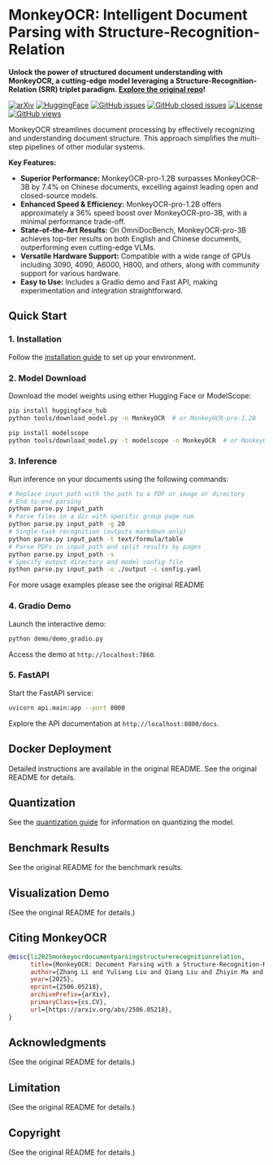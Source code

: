 # MonkeyOCR: Intelligent Document Parsing with Structure-Recognition-Relation

**Unlock the power of structured document understanding with MonkeyOCR, a cutting-edge model leveraging a Structure-Recognition-Relation (SRR) triplet paradigm.  [Explore the original repo](https://github.com/Yuliang-Liu/MonkeyOCR)!**

[![arXiv](https://img.shields.io/badge/Arxiv-MonkeyOCR-b31b1b.svg?logo=arXiv)](https://arxiv.org/abs/2506.05218)
[![HuggingFace](https://img.shields.io/badge/HuggingFace%20Weights-black.svg?logo=HuggingFace)](https://huggingface.co/echo840/MonkeyOCR)
[![GitHub issues](https://img.shields.io/github/issues/Yuliang-Liu/MonkeyOCR?color=critical&label=Issues)](https://github.com/Yuliang-Liu/MonkeyOCR/issues?q=is%3Aopen+is%3Aissue)
[![GitHub closed issues](https://img.shields.io/github/issues-closed/Yuliang-Liu/MonkeyOCR?color=success&label=Issues)](https://github.com/Yuliang-Liu/MonkeyOCR/issues?q=is%3Aissue+is%3Aclosed)
[![License](https://img.shields.io/badge/License-Apache%202.0-yellow)](https://github.com/Yuliang-Liu/MonkeyOCR/blob/main/LICENSE.txt)
[![GitHub views](https://komarev.com/ghpvc/?username=Yuliang-Liu&repo=MonkeyOCR&color=brightgreen&label=Views)](https://github.com/Yuliang-Liu/MonkeyOCR)

MonkeyOCR streamlines document processing by effectively recognizing and understanding document structure. This approach simplifies the multi-step pipelines of other modular systems.

**Key Features:**

*   **Superior Performance:** MonkeyOCR-pro-1.2B surpasses MonkeyOCR-3B by 7.4% on Chinese documents, excelling against leading open and closed-source models.
*   **Enhanced Speed & Efficiency:** MonkeyOCR-pro-1.2B offers approximately a 36% speed boost over MonkeyOCR-pro-3B, with a minimal performance trade-off.
*   **State-of-the-Art Results:** On OmniDocBench, MonkeyOCR-pro-3B achieves top-tier results on both English and Chinese documents, outperforming even cutting-edge VLMs.
*   **Versatile Hardware Support:**  Compatible with a wide range of GPUs including 3090, 4090, A6000, H800, and others, along with community support for various hardware.
*   **Easy to Use:**  Includes a Gradio demo and Fast API, making experimentation and integration straightforward.

## Quick Start

### 1.  Installation
Follow the [installation guide](https://github.com/Yuliang-Liu/MonkeyOCR/blob/main/docs/install_cuda_pp.md#install-with-cuda-support) to set up your environment.

### 2.  Model Download
Download the model weights using either Hugging Face or ModelScope:
```bash
pip install huggingface_hub
python tools/download_model.py -n MonkeyOCR  # or MonkeyOCR-pro-1.2B

pip install modelscope
python tools/download_model.py -t modelscope -n MonkeyOCR  # or MonkeyOCR-pro-1.2B
```
### 3.  Inference
Run inference on your documents using the following commands:
```bash
# Replace input_path with the path to a PDF or image or directory
# End-to-end parsing
python parse.py input_path
# Parse files in a dir with specific group page num
python parse.py input_path -g 20
# Single-task recognition (outputs markdown only)
python parse.py input_path -t text/formula/table
# Parse PDFs in input_path and split results by pages
python parse.py input_path -s
# Specify output directory and model config file
python parse.py input_path -o ./output -c config.yaml
```
For more usage examples please see the original README

### 4.  Gradio Demo
Launch the interactive demo:
```bash
python demo/demo_gradio.py
```
Access the demo at `http://localhost:7860`.

### 5.  FastAPI
Start the FastAPI service:
```bash
uvicorn api.main:app --port 8000
```
Explore the API documentation at `http://localhost:8000/docs`.

## Docker Deployment

Detailed instructions are available in the original README.  See the original README for details.

## Quantization

See the [quantization guide](docs/Quantization.md) for information on quantizing the model.

## Benchmark Results

See the original README for the benchmark results.

## Visualization Demo
(See the original README for details.)

## Citing MonkeyOCR
```BibTeX
@misc{li2025monkeyocrdocumentparsingstructurerecognitionrelation,
      title={MonkeyOCR: Document Parsing with a Structure-Recognition-Relation Triplet Paradigm}, 
      author={Zhang Li and Yuliang Liu and Qiang Liu and Zhiyin Ma and Ziyang Zhang and Shuo Zhang and Zidun Guo and Jiarui Zhang and Xinyu Wang and Xiang Bai},
      year={2025},
      eprint={2506.05218},
      archivePrefix={arXiv},
      primaryClass={cs.CV},
      url={https://arxiv.org/abs/2506.05218}, 
}
```

## Acknowledgments
(See the original README for details.)

## Limitation
(See the original README for details.)

## Copyright
(See the original README for details.)